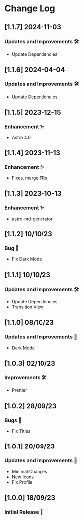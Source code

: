 # Change Log

## [1.1.7] 2024-11-03

### Updates and Improvements 🛠️

- Update Dependencies

## [1.1.6] 2024-04-04

### Updates and Improvements 🛠️

- Update Dependencies

## [1.1.5] 2023-12-15

### Enhancement ✨

- Astro 4.0

## [1.1.4] 2023-11-13

### Enhancement ✨

- Fixes, merge PRs

## [1.1.3] 2023-10-13

### Enhancement ✨

- astro-md-generator

## [1.1.2] 10/10/23

### Bug 🐛

- Fix Dark Mode

## [1.1.1] 10/10/23

### Updates and Improvements 🛠️

- Update Dependencies
- Transition View

## [1.1.0] 08/10/23

### Updates and Improvements 🎨

- Dark Mode

## [1.0.3] 02/10/23

### Improvements 🛠️

- Prettier

## [1.0.2] 28/09/23

### Bugs 🐛

- Fix Titles

## [1.0.1] 20/09/23

### Updates and Improvements 🚀

- Minimal Changes
- New Icons
- Fix Profile

## [1.0.0] 18/09/23

### Initial Release 🚀
